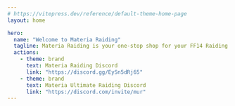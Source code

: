 ```yaml
---
# https://vitepress.dev/reference/default-theme-home-page
layout: home

hero:
  name: "Welcome to Materia Raiding"
  tagline: Materia Raiding is your one-stop shop for your FF14 Raiding needs for the Materia Datacenter. Here you will find guide and resources for Materia Raiding and Materia Ultimate Raiding strats.
  actions:
    - theme: brand
      text: Materia Raiding Discord
      link: "https://discord.gg/EySn5dRj65"
    - theme: brand
      text: Materia Ultimate Raiding Discord
      link: "https://discord.com/invite/mur"
---
```


<PageList/>
